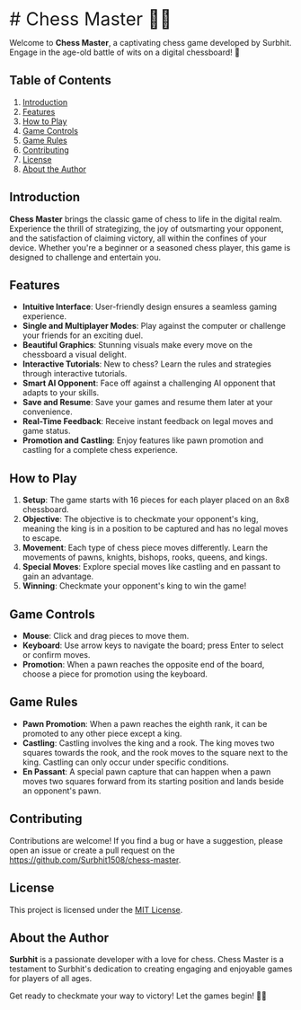 <font size="+3"># Chess Master 🤴👸</font>


Welcome to **Chess Master**, a captivating chess game developed by Surbhit. Engage in the age-old battle of wits on a digital chessboard! 🎉

## Table of Contents
1. [Introduction](#introduction)
2. [Features](#features)
3. [How to Play](#how-to-play)
4. [Game Controls](#game-controls)
5. [Game Rules](#game-rules)
6. [Contributing](#contributing)
7. [License](#license)
8. [About the Author](#about-the-author)

## Introduction

**Chess Master** brings the classic game of chess to life in the digital realm. Experience the thrill of strategizing, the joy of outsmarting your opponent, and the satisfaction of claiming victory, all within the confines of your device. Whether you're a beginner or a seasoned chess player, this game is designed to challenge and entertain you.

## Features

- **Intuitive Interface**: User-friendly design ensures a seamless gaming experience.
- **Single and Multiplayer Modes**: Play against the computer or challenge your friends for an exciting duel.
- **Beautiful Graphics**: Stunning visuals make every move on the chessboard a visual delight.
- **Interactive Tutorials**: New to chess? Learn the rules and strategies through interactive tutorials.
- **Smart AI Opponent**: Face off against a challenging AI opponent that adapts to your skills.
- **Save and Resume**: Save your games and resume them later at your convenience.
- **Real-Time Feedback**: Receive instant feedback on legal moves and game status.
- **Promotion and Castling**: Enjoy features like pawn promotion and castling for a complete chess experience.

## How to Play

1. **Setup**: The game starts with 16 pieces for each player placed on an 8x8 chessboard.
2. **Objective**: The objective is to checkmate your opponent's king, meaning the king is in a position to be captured and has no legal moves to escape.
3. **Movement**: Each type of chess piece moves differently. Learn the movements of pawns, knights, bishops, rooks, queens, and kings.
4. **Special Moves**: Explore special moves like castling and en passant to gain an advantage.
5. **Winning**: Checkmate your opponent's king to win the game!

## Game Controls

- **Mouse**: Click and drag pieces to move them.
- **Keyboard**: Use arrow keys to navigate the board; press Enter to select or confirm moves.
- **Promotion**: When a pawn reaches the opposite end of the board, choose a piece for promotion using the keyboard.

## Game Rules

- **Pawn Promotion**: When a pawn reaches the eighth rank, it can be promoted to any other piece except a king.
- **Castling**: Castling involves the king and a rook. The king moves two squares towards the rook, and the rook moves to the square next to the king. Castling can only occur under specific conditions.
- **En Passant**: A special pawn capture that can happen when a pawn moves two squares forward from its starting position and lands beside an opponent's pawn.

## Contributing

Contributions are welcome! If you find a bug or have a suggestion, please open an issue or create a pull request on the https://github.com/Surbhit1508/chess-master.

## License

This project is licensed under the [MIT License](LICENSE).

## About the Author

**Surbhit** is a passionate developer with a love for chess. Chess Master is a testament to Surbhit's dedication to creating engaging and enjoyable games for players of all ages.

Get ready to checkmate your way to victory! Let the games begin! 🎉👑
